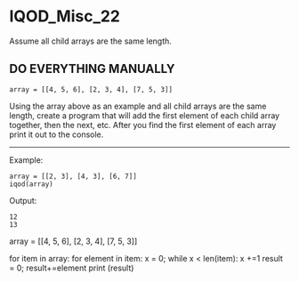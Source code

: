 # IQOD_Misc_22

Assume all child arrays are the same length. 

## DO EVERYTHING MANUALLY

```
array = [[4, 5, 6], [2, 3, 4], [7, 5, 3]]
```
Using the array above as an example and all child arrays are the same length, create a program that will add the first element of each child array together, then the next, etc. After you find the first element of each array print it out to the console.

<hr>
Example:

```
array = [[2, 3], [4, 3], [6, 7]]
iqod(array)
```
Output:

```
12
13
```

array = [[4, 5, 6], [2, 3, 4], [7, 5, 3]]

for item in array:
    for element in item:
        x = 0;
        while x < len(item):
            x +=1
            result = 0;
            result+=element
            print (result)

